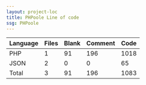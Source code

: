 ```yaml
---
layout: project-loc
title: PHPoole Line of code
ssg: PHPoole
---
```

<div class="table-responsive">
<table class="table">
<thead><tr>
<th>Language</th>
<th>Files</th>
<th>Blank</th>
<th>Comment</th>
<th>Code</th>
</tr></thead><tbody>
<tr><td>PHP</td><td> 1</td><td> 91</td><td> 196</td><td> 1018</td></tr>
<tr><td>JSON</td><td> 2</td><td> 0</td><td> 0</td><td> 65</td></tr>
<tr><td>Total</td><td>3</td><td>91</td><td>196</td><td>1083</td></tr>
</tbody></table></div>
